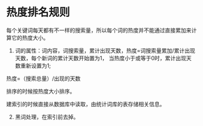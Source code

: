 # 热度排名规则
每个关键词每天都有不一样的搜索量，所以每个词的热度并不能通过直接累加来计算它的热度大小。

1. 词的属性：词内容，词搜索量，累计出现天数，热度=词搜索量累加/累计出现天数，每个新词的累计天数开始置为1，
当热度小于或等于0时，累计出现天数重新设置为1;

热度=（搜索总量）/出现的天数

排序的时候按热度大小排序。

建索引的时候直接从数据库中读取，由统计词库的表存储相关信息。

2. 黑词处理，在索引前去掉。
